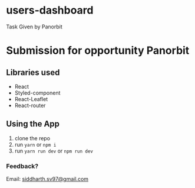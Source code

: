# users-dashboard
Task Given by Panorbit

# Submission for opportunity Panorbit


## Libraries used

- React
- Styled-component
- React-Leaflet
- React-router

## Using the App

1. clone the repo
2. run `yarn` or `npm i`
3. run `yarn run dev` or `npm run dev`


### Feedback?

Email: siddharth.sv97@gmail.com